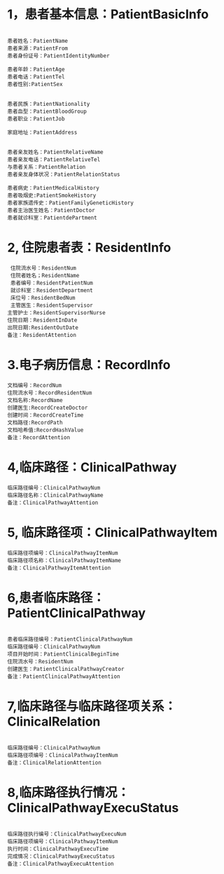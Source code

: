 
# 1，患者基本信息：PatientBasicInfo
```

患者姓名：PatientName 
患者来源：PatientFrom
患者身份证号：PatientIdentityNumber  

患者年龄：PatientAge
患者电话：PatientTel 
患者性别:PatientSex 


患者民族：PatientNationality 
患者血型：PatientBloodGroup 
患者职业：PatientJob  

家庭地址：PatientAddress


患者亲友姓名：PatientRelativeName 
患者亲友电话：PatientRelativeTel 
与患者关系：PatientRelation
患者亲友身体状况：PatientRelationStatus

患者病史：PatientMedicalHistory  
患者吸烟史:PatientSmokeHistory 
患者家族遗传史：PatientFamilyGeneticHistory 
患者主治医生姓名：PatientDoctor
患者就诊科室：PatientdePartment

 ```


# 2, 住院患者表：ResidentInfo
```
 住院流水号：ResidentNum
 住院者姓名；ResidentName
 患者编号：ResidentPatientNum
 就诊科室：ResidentDepartment
 床位号：ResidentBedNum
 主管医生：ResidentSupervisor
主管护士：ResidentSupervisorNurse
住院日期：ResidentInDate
出院日期:ResidentOutDate
备注：ResidentAttention
```

# 3.电子病历信息：RecordInfo
```
文档编号：RecordNum
住院流水号：RecordResidentNum
文档名称:RecordName
创建医生:RecordCreateDoctor
创建时间：RecordCreateTime
文档路径:RecordPath
文档哈希值:RecordHashValue
备注：RecordAttention
```
# 4,临床路径：ClinicalPathway
```
临床路径编号：ClinicalPathwayNum
临床路径名称：ClinicalPathwayName
备注：ClinicalPathwayAttention
```

# 5, 临床路径项：ClinicalPathwayItem
```
临床路径项编号：ClinicalPathwayItemNum
临床路径项名称：ClinicalPathwayItemName
备注：ClinicalPathwayItemAttention

```
# 6,患者临床路径：PatientClinicalPathway
```

患者临床路径编号：PatientClinicalPathwayNum
临床路径编号：ClinicalPathwayNum
项目开始时间：PatientClinicalBeginTime
住院流水号：ResidentNum
创建医生：PatientClinicalPathwayCreator
备注：PatientClinicalPathwayAttention
```
# 7,临床路径与临床路径项关系：ClinicalRelation
```

临床路径编号：ClinicalPathwayNum
临床路径项编号：ClinicalPathwayItemNum
备注：ClinicalRelationAttention
```
# 8,临床路径执行情况：ClinicalPathwayExecuStatus
```

临床路径执行编号：ClinicalPathwayExecuNum
临床路径项编号：ClinicalPathwayItemNum
执行时间：ClinicalPathwayExecuTime
完成情况：ClinicalPathwayExecuStatus
备注：ClinicalPathwayExecuAttention

```






